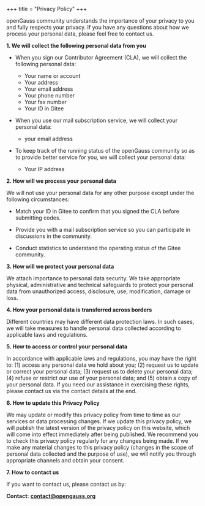 +++
title = "Privacy Policy"
+++

openGauss community understands the importance of your privacy to you and fully respects your privacy. If you have any questions about how we process your personal data, please feel free to contact us.

**1. We will collect the following personal data from you**

* When you sign our Contributor Agreement (CLA), we will collect the following personal data:
   + Your name or account
   + Your address
   + Your email address
   + Your phone number
   + Your fax number
   + Your ID in Gitee

* When you use our mail subscription service, we will collect your personal data:
   + your email address


* To keep track of the running status of the openGauss community so as to provide better service for you, we will collect your personal data:
   + Your IP address

**2. How will we process your personal data**

We will not use your personal data for any other purpose except under the following circumstances:

*  Match your ID in Gitee to confirm that you signed the CLA before submitting codes.

*  Provide you with a mail subscription service so you can participate in discussions in the community.

*  Conduct statistics to understand the operating status of the Gitee community.

**3. How will we protect your personal data**

We attach importance to personal data security. We take appropriate physical, administrative and technical safeguards to protect your personal data from unauthorized access, disclosure, use, modification, damage or loss.

**4. How your personal data is transferred across borders**

Different countries may have different data protection laws. In such cases, we will take measures to handle personal data collected according to applicable laws and regulations.

**5. How to access or control your personal data**

In accordance with applicable laws and regulations, you may have the right to: (1) access any personal data we hold about you; (2) request us to update or correct your personal data; (3) request us to delete your personal data; (4) refuse or restrict our use of your personal data; and (5) obtain a copy of your personal data. If you need our assistance in exercising these rights, please contact us via the contact details at the end.

**6. How to update this Privacy Policy**

We may update or modify this privacy policy from time to time as our services or data processing changes. If we update this privacy policy, we will publish the latest version of the privacy policy on this website, which will come into effect immediately after being published. We recommend you to check this privacy policy regularly for any changes being made. If we make any material changes to this privacy policy (changes in the scope of personal data collected and the purpose of use), we will notify you through appropriate channels and obtain your consent.

**7. How to contact us**

If you want to contact us, please contact us by:

**Contact:** **[contact@opengauss.org](mailto:contact@opengauss.org)**
